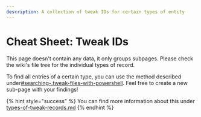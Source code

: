 ```yaml
---
description: A collection of tweak IDs for certain types of entity
---
```


# Cheat Sheet: Tweak IDs

This page doesn't contain any data, it only groups subpages. Please check the wiki's file tree for the individual types of record.

To find all entries of a certain type, you can use the method described under[#searching-.tweak-files-with-powershell](../../files-and-what-they-do/tweaks/browsing-the-tweak-database.md#searching-.tweak-files-with-powershell "mention"). Feel free to create a new sub-page with your findings!

{% hint style="success" %}
You can find more information about this under [types-of-tweak-records.md](../../files-and-what-they-do/tweaks/types-of-tweak-records.md "mention")
{% endhint %}
